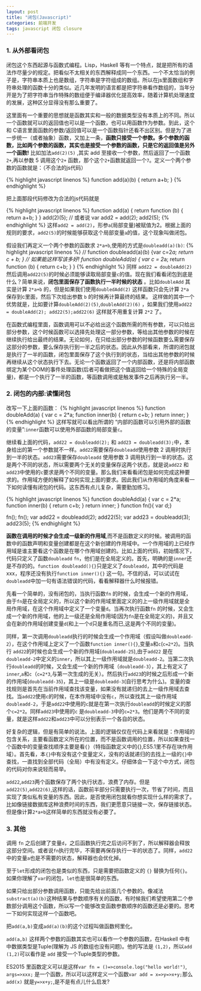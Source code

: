 ```yaml
---
layout: post
title: "闭包(Javascript)"
categories: 前端开发
tags: javascript 闭包 closure
---
```


### 1. 从外部看闭包

闭包这个东西起源与函数式编程。Lisp，Haskell 等有一个特点，就是把所有的语法作尽量少的规定。把看似不太相关的东西解释成同一个东西。一个不太恰当的例子是，字符串本质上也是数组，字符串是字符组成的数组。所以在js里面数组和字符串处理的函数十分的类似。近几年发明的语言都是把字符串看作数组的，当年分开是为了把字符串当作特殊的数组便于编译器优化提高效率，随着计算机处理速度的发展，这种区分显得没有那么重要了。

这里面有一个重要的思想就是函数其实和一般的数据类型没有本质上的不同。所以一个函数就可以的返回值也可以是一个函数，也可以用函数作为参数。到此，这个和 C语言里面函数的参数/返回值可以是一个函数指针还看不出区别。但是为了进一步统一（或者抽象）函数，又加上一条，**函数只接受一个参数。多个参数的函数，比如两个参数的函数，其实也是接受一个参数的函数，只是它的返回值是另外一个函数!** 比如加法`add(2)(5)` ,其实 add 至接收一个参数，然后返回了一个函数`2+`,再以参数 5 调用这个`2+` 函数，那个这个`2+`函数就返回一个`7`。定义一个两个参数的函数就是：（不合法的js代码）

{% highlight javascript linenos %}
function add(a)(b)
{
    return a+b;
}
{% endhighlight %}

把上面那段代码修改为合法的js代码就是

{% highlight javascript linenos %}
function add(a) {
   return function (b) {
      return a+b;
   }
}
add(2)(5);
// 或者说
var add2 = add(2);
add2(5);
{% endhighlight %}
这样`add2 = add(2)`，形参`a`(局部变量)被赋值为2。根据上面的规则的要求，`add2(5)`的时候能够获取这个局部变量`a`的值，这个现象叫做闭包。

假设我们再定义一个两个参数的函数求 `2*a+b`,使用的方式是`doubleadd(a)(b)`:
{% highlight javascript linenos %}
// function doubleadd(a)(b) {var c=2*a; return c + b; }
// 如果能这样写该多好!
function doubleAdd(a) {
   var c = 2*a;
   return function (b) {
      return c+b;
   }
}
{% endhighlight %}
同样 `add22 = doubleAdd(2)` 然后调用`add22(5)`的时候必须能够读取局部变量`c`的值。现在我们看看闭包到底是什么？简单来说，**闭包里面保存了函数执行一半时候的状态** 。比如`doubleAdd` 其实是计算 `2*a+b` 的，但是如果我们使用`doubledAdd(2)` 这样函数只会先计算 `2*a` 保存到c里面，然后下次给出参数 `b` 的时候再计算最终的结果。 这样做的其中一个优势就是，比如要计算`doubleAdd(2)(5)`,`doubleAdd(2)(6)` ，如果我们使用`add22 = doubleAdd(2); add22(5);add22(6)` 这样就不用重复计算 `2*2` 了。

在函数式编程里面，函数调用可以不必给出这个函数所需的所有参数，可以只给出部分参数，这个时候函数可以选择先处理这一部分参数，等给出其他参数的时候在继续执行给出最终的结果。无论如何，在只给出部分参数的时候函数要么需要保存这部分的参数，要么保存执行到一半之后的状态。因此从外部看来，所谓的闭包就是执行了一半的函数，闭包里面保存了这个执行到的状态，当给出其他参数的时候再继续从这个状态执行下去。无论一个函数返回了一个内部函数，还是将内部函数绑定为某个DOM的事件处理函数(后者可看做把这个值返回给一个特殊的全局变量)，都是一个执行了一半的函数，等函数调用或是触发事件之后再执行另一半。

### 2. 闭包的内部:读懂闭包

改写一下上面的函数：
{% highlight javascript linenos %}
function doubleAdd(a) {
   var c = 2*a;
   function inner(b)
   {
      return c+b;
   }
   return inner;
}
{% endhighlight %}
这样写就可以看出所谓的 “内部的函数可以引用外部的函数的变量”:`inner`函数可以使用外部函数的局部变量`c`。

继续看上面的代码，`add22 = doubleadd(2);` 和 `add23 = doubleadd(3);`中，本身给出的第一个参数就不一样。`add22`需要保存`doubleadd`使用参数 2 调用时执行到一半的状态。`add23`需要保存`doubleadd` 使用参数 3 调用执行到一半的状态。这是两个不同的状态，所以需要两个无关的变量保存这两个状态，就是说`add22` 和`add23`中使用的`c`要求是两个不同的变量。那么我们来看看闭包是如何完成这种要求的。作用域方便的解释了如何实现上面的要求。因此我们从作用域的角度来看一下如何读懂有闭包的代码。这东西有点儿复杂，需要勤加练习。

{% highlight javascript linenos %}
function doubleAdd(a) {
   var c = 2*a;
   function inner(b)
   {
      return c+b;
   }
   return inner;
}
function fn(){ var d;}

fn();
fn();
var add22 = doubleadd(2);
add22(5);
var add23 = doubleadd(3);
add23(5);
{% endhighlight %}

**函数在调用的时候才会生成一级新的作用域**,而不是函数定义的时候。被调用的函数中的函数声明和变量创建都是在这个新创建的作用域中。一个作用域的上已经作用域是谁主要看这个函数是在哪个作用域创建的。比如上面的代码，初始情况下，代码只定义了函数`doubleadd` `fn`，他们是在全局定义的。首先，明确的是`inner`还是不存的的。`function doubleadd(){}`只是定义了`doubleadd`，其中的代码是xxx，程序还没有执行`function inner(){}` 这一句。不信的话，可以试试在 `doubleadd`中加一句有语法错误的代码，看看解释器什么时候报错。

先看一个简单的，没有闭包的，当执行函数`fn` 的时候，会生成一个新的作用域，由于`fn`是在全局定义的，所以这个新的作用域里面定义的的上一级作用域就是全局作用域，在这个作用域中定义了一个变量`d`。当再次执行函数`fn` 的时候，又会生成一个新的作用域，他的上一级还是全局作用域(因为`fn`是在全局定义的)，并且又会在新的作用域创建变量`d`(和上一个`d`只是重名而已,这是两个不同的变量)。

同样，第一次调用`doubleadd`执行的时候会生成一个作用域（假设叫做`doubleadd-2`），在这个作用域上定义了一个函数`function inner(){}`,变量`a`和`c`(`c=2*2`)。当执行 `add22`的时候也会生成一个新的作用域(`doubleadd-25`),由于`add22` 是在`doubleadd-2`中定义的`inner`，所以其上一级作用域就是`doubleadd-2`。当第二次执行`doubleadd`的时候，又会生成一个新的作用域（`doubleadd-3`），其上有定义了`inner`,`a`和`c`（`c=2*3`,与第一次生成的无关）。然后执行`add23`的时候之后形成一个新的作用域(`doubleadd-35`)，其上一级是`doubleadd-3`(自行思考为什么)。变量的查找规则是首先在当前作用域查找该变量，如果没有就递归的去上一级作用域去查找。当`add22`使用`c`的时候，在本作用域中没有`c`，所以查找其上一级作用域 `doubleadd-2`，于是`add22`中使用的`c`就是在第一次执行`doubleadd`的时候定义的那个`c=2*2`。同样`add23`中使用的`c` 是`doubleadd-3`中的`c=2*3`。他们是两个不同的变量，就是这样`add22`和`add23`中可以分别表示一个各自的状态。

好复杂的逻辑，但是有简单的说法。上面的逻辑仅仅在代码上来看就是：作用域的包含关系，主要看函数定义所在的位置，而不是函数调用的位置，所以如果查找一个函数中的变量查找顺序主要是看`{}`（特指函数定义中的{},ES5.1里不存在块作用域）。首先看，本`{}`中有没有这个变量定义，没有的话就递归的去找上一级的`{}`中查找，一直找到全部代码（全局）中有没有定义。仔细体会一下这个中方式，闭包的代码对你来说轻而易举。


`add22`,`add23`两个函数保存了两个执行状态，浪费了内存。但是`add22(5)`,`add22(6)`,这样的话，函数前半部分只需要执行一次，节省了时间，而且实现了类似私有变量的东西。因此，是否使用闭包就看你想实现什么样的需求了。比如像链接数据库这种浪费时间的东西，我们更愿意只链接一次，保存链接状态。但是像计算`2*a+b`这样简单的东西就没有必要了。

### 3. 其他

调用 `fn` 之后创建了变量`d`，之后函数执行完之后访问不到了，所以解释器会释放这部分空间。或者说`fn`执行完毕，不需要再保存执行一半的状态了。同样，`add22`中的变量`a`也是不需要的状态，解释器也会优化掉。

至于`let`形成的闭包也是类似的东西，只是需要把函数定义的 `{}` 替换为任何`{}`。如果你理解了`var`的闭包，`let`也是很简单的东西。

如果只给出部分参数调用函数，只能先给出前面几个参数的。像减法`substract(a)(b)`这种结果与参数顺序有关的函数，有时候我们希望使用第二个参数部分调用这个函数，所以写一个能够改变函数参数顺序的函数还是必要的。思考一下如何实现这样一个函数吧。

把`add(a,b)`变成`add(a)(b)`的这个过程叫做函数柯里化。

`add(a,b)` 这样两个参数的函数其实也可以看作一个参数的函数，在Haskell 中有中数据类型是Tuple(理解为 JS 的数组也没有问题)。他的写法是 `(1,2)`，所以`add (1,2)`可以看作是 `add` 接受一个Tuple类型的参数。

ES2015 里函数定义可以是这样`var fn = ()=>console.log("hello world!")`, `args=>xxx;` 是一个函数，所以可以这样定义一个函数`var add = x=>y=>x+y;`那么`add(x)` 就是`y=>x+y;`,是不是有点儿什么启发?

